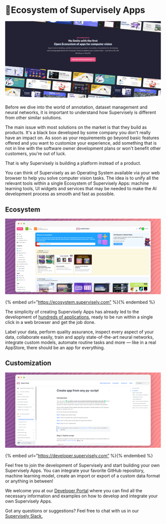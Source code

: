 # 🚀Ecosystem of Supervisely Apps

![](ecosystem-main.png)

Before we dive into the world of annotation, dataset management and neural networks, it is important to understand how Supervisely is different from other similar solutions.

The main issue with most solutions on the market is that they build as products. It's a black box developed by some company you don't really have an impact on. As soon as your requirements go beyond basic features offered and you want to customize your experience, add something that is not in line with the software owner development plans or won't benefit other customers, you're out of luck.

That is why Supervisely is building a platform instead of a product.

You can think of Supervisely as an Operating System available via your web browser to help you solve computer vision tasks. The idea is to unify all the relevant tools within a single Ecosystem of Supervisely Apps: machine learning tools, UI widgets and services that may be needed to make the AI development process as smooth and fast as possible.

## Ecosystem

![](main-ecosystem.png)

{% embed url=”https://ecosystem.supervisely.com” %}{% endembed %} 

The simplicity of creating Supervisely Apps has already led to the development of [hundreds of applications](https://ecosystem.supervisely.com/), ready to be run within a single click in a web browser and get the job done.

Label your data, perform quality assurance, inspect every aspect of your data, collaborate easily, train and apply state-of-the-art neural networks, integrate custom models, automate routine tasks and more — like in a real AppStore, there should be an app for everything.

## Customization

![](ecsystem-scripts.png)

{% embed url=”https://developer.supervisely.com” %}{% endembed %} 

Feel free to join the development of Supervisely and start building your own Supervisely Apps. You can integrate your favorite GitHub repository, machine learning model, create an import or export of a custom data format or anything in between!

We welcome you at our [Developer Portal](https://developer.supervisely.com/) where you can find all the necessary information and examples on how to develop and integrate your own Supervisely Apps.

Got any questions or suggestions? Feel free to chat with us in our [Supervisely Slack.](https://supervisely.com/slack)




